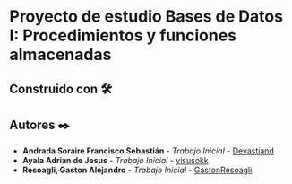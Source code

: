 # Proyecto de estudio Bases de Datos I: Procedimientos y funciones almacenadas







## Construido con 🛠️



## Autores ✒️

* **Andrada Soraire Francisco Sebastián** - *Trabajo Inicial* - [Devastiand](https://github.com/Devastiand)
* **Ayala Adrian de Jesus** - *Trabajo Inicial* - [yisusokk](https://github.com/yisusokk)
* **Resoagli, Gaston Alejandro** - *Trabajo Inicial* - [GastonResoagli](https://github.com/GastonResoagli)
